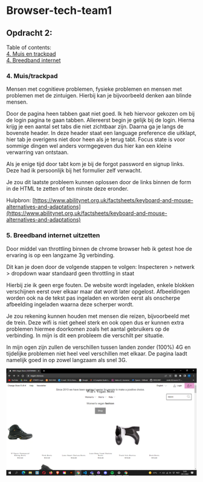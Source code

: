 # Browser-tech-team1

## Opdracht 2:

Table of contents:<br />
[4. Muis en trackpad](https://github.com/ROEL2407/Browser-tech-team1#4-muistrackpad)<br />
[4. Breedband internet](https://github.com/ROEL2407/Browser-tech-team1#5-breedband-internet-uitzetten)<br />

### 4. Muis/trackpad

Mensen met cognitieve problemen, fysieke problemen en mensen met problemen met de zintuigen. 
Hierbij kan je bijvoorbeeld denken aan blinde mensen.

Door de pagina heen tabben gaat niet goed. Ik heb hiervoor gekozen om bij de login pagina te gaan tabben. Allereerst begin je gelijk bij de login. Hierna krijg je een aantal set tabs die niet zichtbaar zijn.
Daarna ga je langs de bovenste header. In deze header staat een language preference die uitklapt, hier tab je overigens niet door heen als je terug tabt. Focus state is voor sommige dingen wel anders vormgegeven dus hier kan een kleine verwarring van ontstaan.

Als je enige tijd door tabt kom je bij de forgot password en signup links. Deze had ik persoonlijk bij het formulier zelf verwacht. 

Je zou dit laatste probleem kunnen oplossen door de links binnen de form in de HTML te zetten of ten minste deze eronder.


Hulpbron: [https://www.abilitynet.org.uk/factsheets/keyboard-and-mouse-alternatives-and-adaptations](https://www.abilitynet.org.uk/factsheets/keyboard-and-mouse-alternatives-and-adaptations)

### 5. Breedband internet uitzetten

Door middel van throttling binnen de chrome browser heb ik getest hoe de ervaring is op een langzame 3g verbinding.

Dit kan je doen door de volgende stappen te volgen:
Inspecteren > netwerk > dropdown waar standaard geen throttling in staat

Hierbij zie ik geen erge fouten. De website wordt ingeladen, enkele blokken verschijnen eerst over elkaar maar dat wordt later opgelost. Afbeeldingen worden ook na de tekst pas ingeladen en worden eerst als onscherpe afbeelding ingeladen waarna deze scherper wordt.

Je zou rekening kunnen houden met mensen die reizen, bijvoorbeeld met de trein. Deze wifi is niet geheel sterk en ook open dus er kunnen extra problemen hiermee doorkomen zoals het aantal gebruikers op de verbinding. In mijn is dit een probleem die verschilt per situatie. 

In mijn ogen zijn zullen de verschillen tussen landen zonder (100%) 4G en tijdelijke problemen niet heel veel verschillen met elkaar. De pagina laadt namelijk goed in op zowel langzaam als snel 3G.

<img src="https://github.com/ROEL2407/Browser-tech-team1/blob/main/readme-images/breedband.png">
